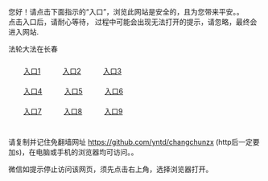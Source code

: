 您好！请点击下面指示的“入口”，浏览此网站是安全的，且为您带来平安。。 <br/>
点击入口后，请耐心等待， 过程中可能会出现无法打开的提示，请忽略，最终会进入网站. </br>

法轮大法在长春<br/>
<div style="padding:10px"><a style="margin:20px" target="_blank" href="https://dbragg4dm07ms.cloudfront.net/2Qpsp?jvbgbhiv" id="ccLink1" rel="nofollow">入口1</a> <a target="_blank" style="margin:20px" href="https://d1u2h25jc2sno1.cloudfront.net/2Qpsp?fxlgeqap" id="ccLink2" rel="nofollow">入口2</a> <a style="margin:20px" target="_blank" href="https://d2xlbh9ky1809t.cloudfront.net/2Qpsp?xzbtmn" id="ccLink3" rel="nofollow">入口3</a></div>

<div style="padding:10px" ><a style="margin:20px" target="_blank" href="https://dbragg4dm07ms.cloudfront.net/2Qpsp?jvbgbhiv" id="ccLink4" rel="nofollow">入口4</a> <a style="margin:20px" href="https://d1u2h25jc2sno1.cloudfront.net/2Qpsp?fxlgeqap" target="_blank" id="ccLink5" rel="nofollow">入口5</a> <a style="margin:20px" href="https://d2xlbh9ky1809t.cloudfront.net/2Qpsp?xzbtmn" target="_blank" id="ccLink6" rel="nofollow">入口6</a></div>

<div style="padding:10px"><a style="margin:20px" target="_blank" href="https://dbragg4dm07ms.cloudfront.net/2Qpsp?jvbgbhiv" id="ccLink7" rel="nofollow">入口7</a> <a style="margin:20px" href="https://d1u2h25jc2sno1.cloudfront.net/2Qpsp?fxlgeqap" target="_blank" id="ccLink8" rel="nofollow">入口8</a> <a style="margin:20px" target="_blank" href="https://d2xlbh9ky1809t.cloudfront.net/2Qpsp?xzbtmn" id="ccLink9" rel="nofollow">入口9</a></div>

<br/>



请复制并记住免翻墙网址 https://github.com/yntd/changchunzx (http后一定要加s)，在电脑或手机的浏览器均可访问。。<br/>

微信如提示停止访问该网页，须先点击右上角，选择浏览器打开。
